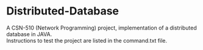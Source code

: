 # Distributed-Database
A CSN-510 (Network Programming) project, implementation of a distributed database in JAVA.<br/>
Instructions to test the project are listed in the command.txt file.
